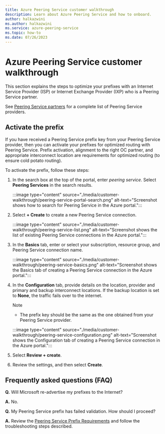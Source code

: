 ```yaml
---
title: Azure Peering Service customer walkthrough
description: Learn about Azure Peering Service and how to onboard.
author: halkazwini
ms.author: halkazwini
ms.service: azure-peering-service
ms.topic: how-to
ms.date: 07/26/2023
---
```


# Azure Peering Service customer walkthrough

This section explains the steps to optimize your prefixes with an Internet Service Provider (ISP) or Internet Exchange Provider (IXP) who is a Peering Service partner.

See [Peering Service partners](location-partners.md) for a complete list of Peering Service providers. 

## Activate the prefix

If you have received a Peering Service prefix key from your Peering Service provider, then you can activate your prefixes for optimized routing with Peering Service. Prefix activation, alignment to the right OC partner, and appropriate interconnect location are requirements for optimized routing (to ensure cold potato routing).

To activate the prefix, follow these steps:

1. In the search box at the top of the portal, enter *peering service*. Select **Peering Services** in the search results. 

    :::image type="content" source="./media/customer-walkthrough/peering-service-portal-search.png" alt-text="Screenshot shows how to search for Peering Service in the Azure portal.":::

1. Select **+ Create** to create a new Peering Service connection.

    :::image type="content" source="./media/customer-walkthrough/peering-service-list.png" alt-text="Screenshot shows the list of existing Peering Service connections in the Azure portal.":::

1. In the **Basics** tab, enter or select your subscription, resource group, and Peering Service connection name.

    :::image type="content" source="./media/customer-walkthrough/peering-service-basics.png" alt-text="Screenshot shows the Basics tab of creating a Peering Service connection in the Azure portal.":::

1. In the **Configuration** tab, provide details on the location, provider and primary and backup interconnect locations. If the backup location is set to **None**, the traffic fails over to the internet.

    > [!NOTE]
    > - The prefix key should be the same as the one obtained from your Peering Service provider. 

    :::image type="content" source="./media/customer-walkthrough/peering-service-configuration.png" alt-text="Screenshot shows the Configuration tab of creating a Peering Service connection in the Azure portal."::: 

1. Select **Review + create**.

1. Review the settings, and then select **Create**.

## Frequently asked questions (FAQ)

**Q.** Will Microsoft re-advertise my prefixes to the Internet?

**A.** No.

**Q.** My Peering Service prefix has failed validation. How should I proceed?

**A.** Review the [Peering Service Prefix Requirements](./peering-service-prefix-requirements.md) and follow the troubleshooting steps described.